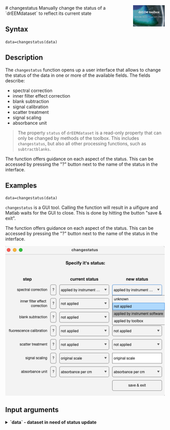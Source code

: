 <img src="top right corner logo.png" width="100" height="auto" align="right"/>
# changestatus
Manually change the status of a `drEEMdataset` to reflect its current state

## Syntax

`data=changestatus(data)`

## Description
The `changestatus` function opens up a user interface that allows to change the status of the data in one or more of the available fields. The fields describe:

- spectral correction
- inner filter effect correction
- blank subtraction
- signal calibration
- scatter treatment
- signal scaling
- absorbance unit

> The property `status` of `drEEMdataset` is a read-only property that can only be changed by methods of the toolbox. This includes `changestatus`, but also all other processing functions, such as `subtractblanks`.

The function offers guidance on each aspect of the status. This can be accessed by pressing the "?" button next to the name of the status in the interface.



## Examples

`data=changestatus(data)`

`changestatus` is a GUI tool. Calling the function will result in a uifigure and Matlab waits for the GUI to close. This is done by hitting the button "save & exit".

The function offers guidance on each aspect of the status. This can be accessed by pressing the "?" button next to the name of the status in the interface.

<img src="changestatus_example.png" width="auto" height="auto" align="justify"/>


## Input arguments
<details>
    <summary><b>`data` - dataset in need of status update</b></summary>
    <i>drEEMdataset</i>
        
A dataset of the class `drEEMdataset` that passes the validation function `data.validate(data)`. 
</details>



<!---
## Name-Value arguments
-->
